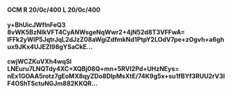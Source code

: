 #### GCM R 20/0c/400 L 20/0c/400
**y+BhUicJWflnFeQ3**<br/>**8vWK5BzNIkVFT4CyANWsgeNqWwr2+4jN52d8T3VFFwA=**<br/>**IFFk2yWIP5JqtrJqL2dJzZ08aWgiZdfmkNd1PtpY2LOdV7pe+zOgvh+a6ghux9JKx4UJEZl98gYSaCkE...**<br/><br/>
**cwjWCZKuVXh4wqSl**<br/>**LNEuru7LNQTdy4XC+XQBj08Q+mn+5RVI2Pd+UHzNEys=**<br/>**nEx1GOAA5rotz7gEoMX8qyZDo8DlpMsXtE/74K9g5x+su1fBYf3RUU2rV3IF4OShTSctuNGJm882KKQR...**